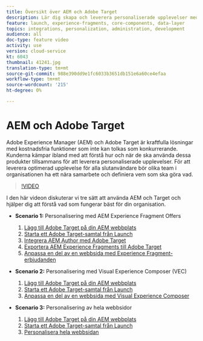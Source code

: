 ```yaml
---
title: Översikt över AEM och Adobe Target
description: Lär dig skapa och leverera personaliserade upplevelser med Adobe Experience Manager som Cloud Service och Adobe Target.
feature: launch, experience-fragments, core-components, data-layer
topics: integrations, personalization, administration, development
audience: all
doc-type: feature video
activity: use
version: cloud-service
kt: 6043
thumbnail: 41241.jpg
translation-type: tm+mt
source-git-commit: 988e390dd9e1fc6033b3651db151e6a60ce4efaa
workflow-type: tm+mt
source-wordcount: '215'
ht-degree: 0%

---
```



# AEM och Adobe Target

Adobe Experience Manager (AEM) och Adobe Target är kraftfulla lösningar med kostnadsfria funktioner som inte kan tolkas som konkurrerande. Kunderna kämpar ibland med att förstå hur och när de ska använda dessa produkter tillsammans för att leverera personaliserade upplevelser. För att leverera optimerad upplevelse för alla slutanvändare bör olika team i organisationen ha ett nära samarbete och definiera vem som ska göra vad.

>[!VIDEO](https://video.tv.adobe.com/v/41241?quality=12&learn=on)

I den här videon diskuterar vi tre sätt att använda AEM och Target och hjälper dig att förstå vad som fungerar bäst för din organisation.

* __Scenario 1:__ Personalisering med AEM Experience Fragment Offers

   1. [Lägg till Adobe Target på din AEM webbplats](./add-target-launch-extension.md)
   1. [Starta ett Adobe Target-samtal från Launch](./load-and-fire-target.md)
   1. [Integrera AEM Author med Adobe Target](./setup-aem-target-cloud-service.md)
   1. [Exportera AEM Experience Fragments till Adobe Target](./export-experience-fragment-target.md)
   1. [Anpassa en del av en webbsida med Experience Fragment-erbjudanden](./create-target-activity.md)

* __Scenario 2:__ Personalisering med Visual Experience Composer (VEC)

   1. [Lägg till Adobe Target på din AEM webbplats](./add-target-launch-extension.md)
   1. [Starta ett Adobe Target-samtal från Launch](./load-and-fire-target.md)
   1. [Anpassa en del av en webbsida med Visual Experience Composer](./personalization-using-vec.md)

* __Scenario 3:__ Personalisering av hela webbsidor

   1. [Lägg till Adobe Target på din AEM webbplats](./add-target-launch-extension.md)
   1. [Starta ett Adobe Target-samtal från Launch](./load-and-fire-target.md)
   1. [Personalisera hela webbsidan](./personalization-web-page.md)



